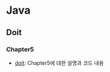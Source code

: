 # Java

## Doit
### Chapter5
 * [doit](https://github.com/L-LIFE/Java/tree/77166d02e1f264a6520116d3f9b3b8054f864755/doit/Chapter5/src):  Chapter5에 대한 설명과 코드 내용

